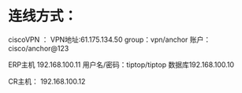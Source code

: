 # 连线方式：
  ciscoVPN
  ：
  VPN地址:61.175.134.50
  group：vpn/anchor
  账户：cisco/anchor@123

  ERP主机
  192.168.100.11
  用户名/密码：tiptop/tiptop
  数据库192.168.100.10

  CR主机：
  192.168.100.12
